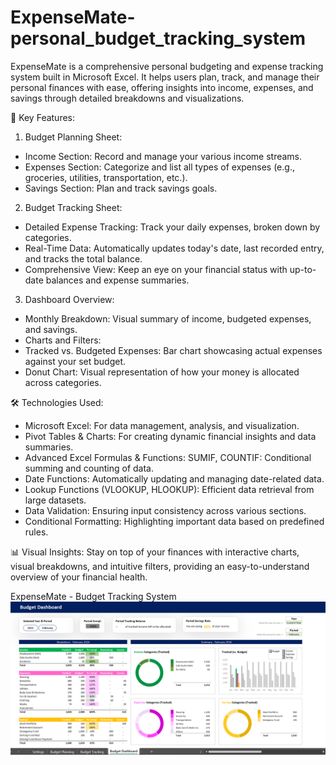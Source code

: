 # ExpenseMate-personal_budget_tracking_system

ExpenseMate is a comprehensive personal budgeting and expense tracking system built in Microsoft Excel. It helps users plan, track, and manage their personal finances with ease, offering insights into income, expenses, and savings through detailed breakdowns and visualizations.

🌟 Key Features:
1. Budget Planning Sheet:
- Income Section: Record and manage your various income streams.
- Expenses Section: Categorize and list all types of expenses (e.g., groceries, utilities, transportation, etc.).
- Savings Section: Plan and track savings goals.
2. Budget Tracking Sheet:
- Detailed Expense Tracking: Track your daily expenses, broken down by categories.
- Real-Time Data: Automatically updates today's date, last recorded entry, and tracks the total balance.
- Comprehensive View: Keep an eye on your financial status with up-to-date balances and expense summaries.
3. Dashboard Overview:
- Monthly Breakdown: Visual summary of income, budgeted expenses, and savings.
- Charts and Filters:
- Tracked vs. Budgeted Expenses: Bar chart showcasing actual expenses against your set budget.
- Donut Chart: Visual representation of how your money is allocated across categories.


🛠 Technologies Used:
- Microsoft Excel: For data management, analysis, and visualization.
- Pivot Tables & Charts: For creating dynamic financial insights and data summaries.
- Advanced Excel Formulas & Functions: SUMIF, COUNTIF: Conditional summing and counting of data.
- Date Functions: Automatically updating and managing date-related data.
- Lookup Functions (VLOOKUP, HLOOKUP): Efficient data retrieval from large datasets.
- Data Validation: Ensuring input consistency across various sections.
- Conditional Formatting: Highlighting important data based on predefined rules.


📊 Visual Insights:
Stay on top of your finances with interactive charts, visual breakdowns, and intuitive filters, providing an easy-to-understand overview of your financial health.

ExpenseMate - Budget Tracking System  
![Dashboard](https://github.com/roopali-1/ExpenseMate-personal_budget_tracking_system/blob/main/Dashboard.png)

